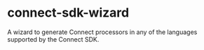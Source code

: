 # connect-sdk-wizard
A wizard to generate Connect processors in any of the languages supported by the Connect SDK.
